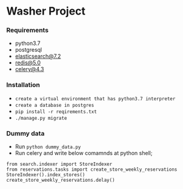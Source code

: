 # Washer Project
### Requirements
- python3.7
- postgresql
- elasticsearch@7.2
- redis@5.0
- celery@4.3
### Installation
- `create a virtual environment that has python3.7 interpreter`
- `create a database in postgres`
- `pip install -r reqirements.txt`
- `./manage.py migrate`
### Dummy data
- Run `python dummy_data.py`
- Run celery and write below comamnds at python shell; 
```
from search.indexer import StoreIndexer
from reservations.tasks import create_store_weekly_reservations
StoreIndexer().index_stores()
create_store_weekly_reservations.delay()
``` 